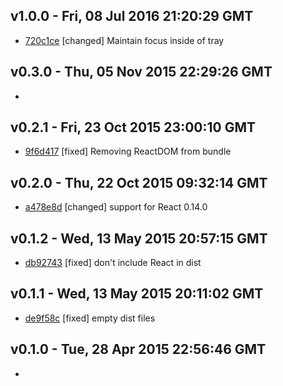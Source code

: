v1.0.0 - Fri, 08 Jul 2016 21:20:29 GMT
--------------------------------------

- [720c1ce](../../commit/720c1ce) [changed] Maintain focus inside of tray


v0.3.0 - Thu, 05 Nov 2015 22:29:26 GMT
--------------------------------------

- 


v0.2.1 - Fri, 23 Oct 2015 23:00:10 GMT
--------------------------------------

- [9f6d417](../../commit/9f6d417) [fixed] Removing ReactDOM from bundle


v0.2.0 - Thu, 22 Oct 2015 09:32:14 GMT
--------------------------------------

- [a478e8d](../../commit/a478e8d) [changed] support for React 0.14.0


v0.1.2 - Wed, 13 May 2015 20:57:15 GMT
--------------------------------------

- [db92743](../../commit/db92743) [fixed] don't include React in dist


v0.1.1 - Wed, 13 May 2015 20:11:02 GMT
--------------------------------------

- [de9f58c](../../commit/de9f58c) [fixed] empty dist files


v0.1.0 - Tue, 28 Apr 2015 22:56:46 GMT
--------------------------------------

- 


